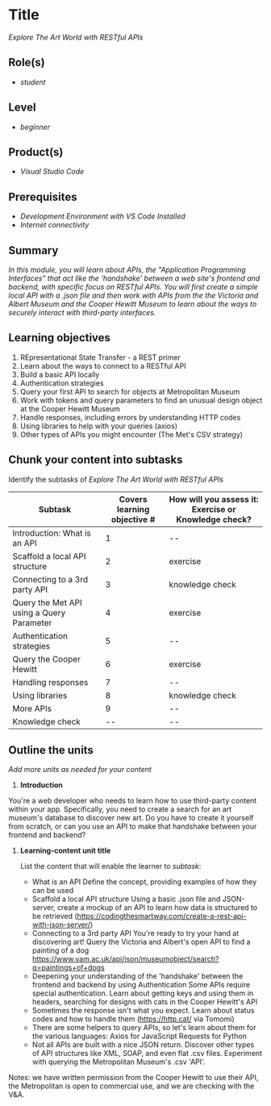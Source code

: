 # Title

*Explore The Art World with RESTful APIs*

## Role(s)

- *student*

## Level

- *beginner*

## Product(s)

- *Visual Studio Code*

## Prerequisites

- *Development Environment with VS Code Installed*
- *Internet connectivity*

## Summary

*In this module, you will learn about APIs, the "Application Programming Interfaces" that act like the 'handshake' between a web site's frontend and backend, with specific focus on RESTful APIs. You will first create a simple local API with a .json file and then work with APIs from the the Victoria and Albert Museum and the Cooper Hewitt Museum to learn about the ways to securely interact with third-party interfaces.*

## Learning objectives

1. REpresentational State Transfer - a REST primer
2. Learn about the ways to connect to a RESTful API
3. Build a basic API locally
4. Authentication strategies
5. Query your first API to search for objects at Metropolitan Museum
6. Work with tokens and query parameters to find an unusual design object at the Cooper Hewitt Museum
7. Handle responses, including errors by understanding HTTP codes
8. Using libraries to help with your queries (axios)
9. Other types of APIs you might encounter (The Met's CSV strategy)

## Chunk your content into subtasks

Identify the subtasks of *Explore The Art World with RESTful APIs*




| Subtask                               | Covers learning objective # | How will you assess it: **Exercise or Knowledge check**? |
| ------------------------------------- | --------------------------- | -------------------------------------------------------- |
| Introduction: What is an API          | 1                           | --                                                       |
| Scaffold a local API structure        | 2                           | exercise                                                 |
| Connecting to a 3rd party API         | 3                           | knowledge check                                          |
| Query the Met API using a Query Parameter | 4                           | exercise                                                 |
| Authentication strategies             | 5                           | --                                                       |
| Query the Cooper Hewitt               | 6                           | exercise                                                 |
| Handling responses                    | 7                           | --                                                       |
| Using libraries                       | 8                           | knowledge check                                          |
| More APIs                             | 9                           | --                                                       |
| Knowledge check                       | --                          | --                                                       |

## Outline the units

*Add more units as needed for your content*

1. **Introduction**

You're a web developer who needs to learn how to use third-party content within your app. Specifically, you need to create a search for an art museum's database to discover new art. Do you have to create it yourself from scratch, or can you use an API to make that handshake between your frontend and backend?

1. **Learning-content unit title**

    List the content that will enable the learner to *subtask*:

    - What is an API
        Define the concept, providing examples of how they can be used
    - Scaffold a local API structure
        Using a basic .json file and JSON-server, create a mockup of an API to learn how data is structured to be retrieved (https://codingthesmartway.com/create-a-rest-api-with-json-server/)
    - Connecting to a 3rd party API
        You're ready to try your hand at discovering art! Query the Victoria and Albert's open API to find a painting of a dog https://www.vam.ac.uk/api/json/museumobject/search?q=paintings+of+dogs
    - Deepening your understanding of the 'handshake' between the frontend and backend by using Authentication
        Some APIs require special authentication. Learn about getting keys and using them in headers, searching for designs with cats in the Cooper Hewitt's API
    - Sometimes the response isn't what you expect. Learn about status codes and how to handle them (https://http.cat/ via Tomomi)
    - There are some helpers to query APIs, so let's learn about them for the various languages:
       Axios for JavaScript
       Requests for Python
    - Not all APIs are built with a nice JSON return. Discover other types of API structures like XML, SOAP, and even flat .csv files. Experiment with querying the Metropolitan Museum's .csv 'API'.
    
   
 Notes: we have written permission from the Cooper Hewitt to use their API, the Metropolitan is open to commercial use, and we are checking with the V&A.
